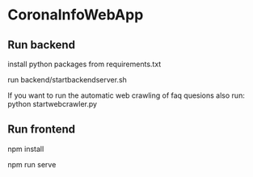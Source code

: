 # CoronaInfoWebApp

## Run backend
install python packages from requirements.txt

run backend/startbackendserver.sh

If you want to run the automatic web crawling of faq quesions also run:
python startwebcrawler.py

## Run frontend
npm install

npm run serve
